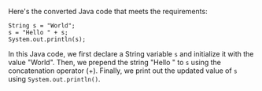 Here's the converted Java code that meets the requirements:
```
String s = "World";
s = "Hello " + s;
System.out.println(s);
``` 
In this Java code, we first declare a String variable `s` and initialize it with the value "World". Then, we prepend the string "Hello " to `s` using the concatenation operator (+). Finally, we print out the updated value of `s` using `System.out.println()`.

